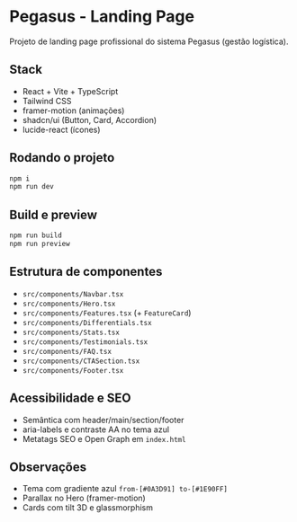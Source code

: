 # Pegasus - Landing Page

Projeto de landing page profissional do sistema Pegasus (gestão logística).

## Stack
- React + Vite + TypeScript
- Tailwind CSS
- framer-motion (animações)
- shadcn/ui (Button, Card, Accordion)
- lucide-react (ícones)

## Rodando o projeto
```bash
npm i
npm run dev
```

## Build e preview
```bash
npm run build
npm run preview
```

## Estrutura de componentes
- `src/components/Navbar.tsx`
- `src/components/Hero.tsx`
- `src/components/Features.tsx` (+ `FeatureCard`)
- `src/components/Differentials.tsx`
- `src/components/Stats.tsx`
- `src/components/Testimonials.tsx`
- `src/components/FAQ.tsx`
- `src/components/CTASection.tsx`
- `src/components/Footer.tsx`

## Acessibilidade e SEO
- Semântica com header/main/section/footer
- aria-labels e contraste AA no tema azul
- Metatags SEO e Open Graph em `index.html`

## Observações
- Tema com gradiente azul `from-[#0A3D91] to-[#1E90FF]`
- Parallax no Hero (framer-motion)
- Cards com tilt 3D e glassmorphism

